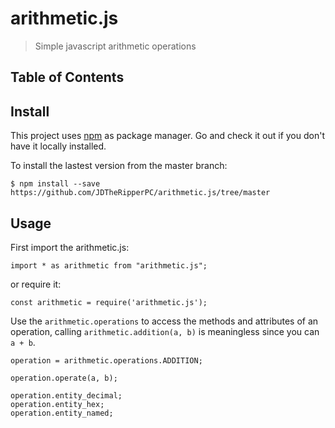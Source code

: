 # arithmetic.js

> Simple javascript arithmetic operations

## Table of Contents

## Install

This project uses [npm](https://www.npmjs.com/) as package manager. Go and check it out if you don't have it locally installed.

To install the lastest version from the master branch:

    $ npm install --save https://github.com/JDTheRipperPC/arithmetic.js/tree/master

## Usage

First import the arithmetic.js:

    import * as arithmetic from "arithmetic.js";

or require it:

    const arithmetic = require('arithmetic.js');

Use the `arithmetic.operations` to access the methods and attributes of an operation, calling `arithmetic.addition(a, b)` is meaningless since you can `a + b`.

    operation = arithmetic.operations.ADDITION;

    operation.operate(a, b);

    operation.entity_decimal;
    operation.entity_hex;
    operation.entity_named;

